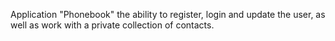 Application "Phonebook" the ability to register, login and update the user, as well as work with a private collection of contacts.

